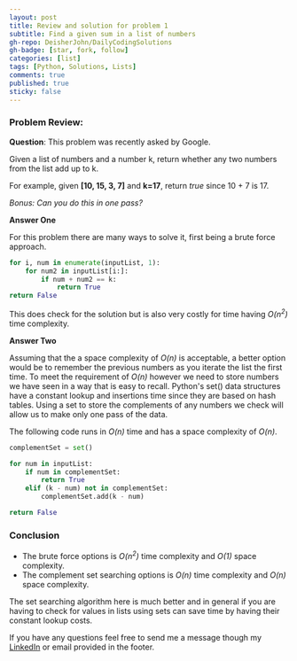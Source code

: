 ```yaml
---
layout: post
title: Review and solution for problem 1
subtitle: Find a given sum in a list of numbers
gh-repo: DeisherJohn/DailyCodingSolutions
gh-badge: [star, fork, follow]
categories: [list]
tags: [Python, Solutions, Lists]
comments: true
published: true
sticky: false
---
```


### Problem Review:

**Question**: This problem was recently asked by Google.

Given a list of numbers and a number k, return whether any two numbers from the list add up to k.

For example, given <b>[10, 15, 3, 7]</b> and <b>k=17</b>, return _true_ since 10 + 7 is 17.

_Bonus: Can you do this in one pass?_

**Answer One**

For this problem there are many ways to solve it, first being a brute force approach. 

```python
for i, num in enumerate(inputList, 1):
    for num2 in inputList[i:]:
        if num + num2 == k:
            return True
return False
```

This does check for the solution but is also very costly for time having _O(n<sup>2</sup>)_ time complexity. 

**Answer Two**

Assuming that the a space complexity of _O(n)_ is acceptable, a better option would be to remember the previous numbers as you iterate the list the first time. To meet the requirement of _O(n)_ however we need to store numbers we have seen in a way that is easy to recall. Python's set() data structures have a constant lookup and insertions time since they are based on hash tables. Using a set to store the complements of any numbers we check will allow us to make only one pass of the data. 

The following code runs in _O(n)_ time and has a space complexity of _O(n)_. 

```python
complementSet = set()

for num in inputList:
    if num in complementSet:
        return True
    elif (k - num) not in complementSet:
        complementSet.add(k - num)

return False
```

### Conclusion

- The brute force options is _O(n<sup>2</sup>)_ time complexity and _O(1)_ space complexity.
- The complement set searching options is _O(n)_ time complexity and _O(n)_ space complexity.

The set searching algorithm here is much better and in general if you are having to check for values in lists using sets can save time by having their constant lookup costs. 

If you have any questions feel free to send me a message though my [LinkedIn](https://www.linkedin.com/in/john-deisher/) or email provided in the footer.
